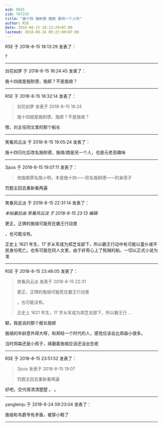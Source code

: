```yaml
---
aid: 9025
zid: 767255
title: "施十四 施耐德 施朗 是同一个人吗"
author: RSE
date: 2018-08-15 18:13:29+07:00
lastmod: 2018-08-24 09:23:00+07:00
---
```


RSE 于 2018-8-15 18:13:29 发表了：

?

---

剑花如梦 于 2018-8-15 18:24:45 发表了：

施十四就是施耐德，施郎？不是施琅？

---

RSE 于 2018-8-15 18:32:14 发表了：

> 剑花如梦 发表于 2018-8-15 18:24
>
> 施十四就是施耐德，施郎？不是施琅？

嗯，刘主任同文里的那个船长

---

笑看风云淡 于 2018-8-15 19:05:24 发表了：

施十四归化后改名施耐德，施琅/朗是另一个人，也是元老恶趣味

---

3jsos 于 2018-8-15 19:07:11 发表了：

> 他施朗原名施小明，本是施十四——现名施耐德——的亲侄子

罚题主回去重新看两遍

---

笑看风云淡 于 2018-8-15 22:31:14 发表了：

_本帖最后由 笑看风云淡 于 2018-8-15 23:13 编辑_

更正，正牌的施琅可能死在霸王行动里

，也可能没有。

正史上 1621 年生，17 岁从军成为郑芝龙部下，所以霸王行动中有可能以童仆或平民身份死亡。也有可能在同人文里，由于好奇心上了髡贼的船。一切以正式小说为准

---

RSE 于 2018-8-15 23:46:05 发表了：

> 笑看风云淡 发表于 2018-8-15 22:31
>
> 更正，正牌的施琅可能死在霸王行动里
>
> ，也可能没有。
>
> 正史上 1621 年生，17 岁从军成为郑芝龙部下，所以霸王行 ...

额，我是说的那个舰长施郎

施琅的年龄意外得大呀，和郑经一个时代的人，感觉应该会比郑森小很多。

当时郑森还是小孩子，琢磨着施琅应该还没出生呢

---

RSE 于 2018-8-15 23:51:52 发表了：

> 3jsos 发表于 2018-8-15 19:07
>
> 罚题主回去重新看两遍

好吧，交代得清清楚楚 。 。

---

yangleinju 于 2018-8-24 09:23:04 发表了：

施琅和韦爵爷有矛盾，被穿小鞋了

---
